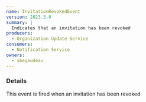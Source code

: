 ```yaml
---
name: InvitationRevokedEvent
version: 2023.3.0
summary: |
  Indicates that an invitation has been revoked
producers:
  - Organization Update Service
consumers:
  - Notification Service
owners:
  - sbegaudeau
---
```


### Details

This event is fired when an invitation has been revoked

<NodeGraph title="Consumer / Producer Diagram" />
